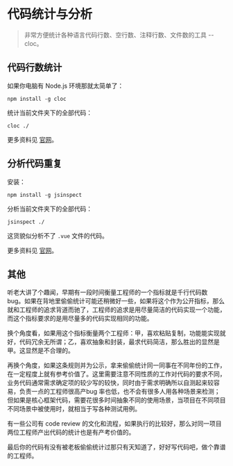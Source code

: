 # 代码统计与分析

> 非常方便统计各种语言代码行数、空行数、注释行数、文件数的工具 -- cloc。

## 代码行数统计

如果你电脑有 Node.js 环境那就太简单了：

    npm install -g cloc

统计当前文件夹下的全部代码：

    cloc ./

更多资料见 [官网](https://github.com/AlDanial/cloc)。

## 分析代码重复

安装：

    npm install -g jsinspect

分析当前文件夹下的全部代码：

    jsinspect ./

这货貌似分析不了 `.vue` 文件的代码。

更多资料见 [官网](https://github.com/AlDanial/cloc)。

## 其他

听老大讲了个趣闻，早期有一段时间衡量工程师的一个指标就是千行代码数 bug。如果在背地里偷偷统计可能还稍微好一些，如果将这个作为公开指标，那么就和工程师的追求背道而驰了，工程师的追求是用尽量简洁的代码实现一个功能，而这个指标要求的是用尽量多的代码实现相同的功能。

换个角度看，如果用这个指标衡量两个工程师：甲，喜欢粘贴复制，功能能实现就好，代码冗余无所谓；乙，喜欢抽象和封装，最求代码简洁，那么胜出的显然是甲。这显然是不合理的。

再换个角度，如果这条规则并为公示，拿来偷偷统计同一同事在不同年份的工作，在一定程度上就有参考价值了。这里需要注意不同性质的工作对代码的要求不同，业务代码通常需求确定项的较少写的较快，同时由于需求明确所以自测起来较容易，负责一点的工程师很高产bug 率也低，也不会有很多人用各种场景来检测；但如果是核心框架代码，需要花很多时间抽象不同的使用场景，当项目在不同项目不同场景中被使用时，就相当于写各种测试用例。

有一些公司有 code review 的文化和流程，如果执行的比较好，那么对同一项目两位工程师产出代码的统计也是有产考价值的。

最后你的代码有没有被老板偷偷统计过那只有天知道了，好好写代码吧，做个靠谱的工程师。

